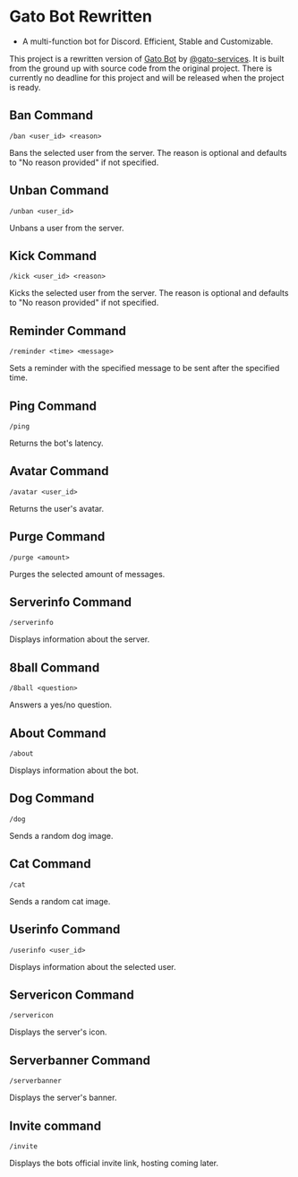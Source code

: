 # Gato Bot Rewritten
- A multi-function bot for Discord. Efficient, Stable and Customizable.

This project is a rewritten version of [Gato Bot](https://github.com/gato-services/gato-bot) by [@gato-services](https://github.com/gato-services).
It is built from the ground up with source code from the original project.
There is currently no deadline for this project and will be released when the project is ready.

## Ban Command
`/ban <user_id> <reason>`

Bans the selected user from the server. The reason is optional and defaults to "No reason provided" if not specified.

## Unban Command
`/unban <user_id>`

Unbans a user from the server.

## Kick Command
`/kick <user_id> <reason>`

Kicks the selected user from the server. The reason is optional and defaults to "No reason provided" if not specified.

## Reminder Command
`/reminder <time> <message>`

Sets a reminder with the specified message to be sent after the specified time.

## Ping Command
`/ping`

Returns the bot's latency.

## Avatar Command
`/avatar <user_id>`

Returns the user's avatar.

## Purge Command
`/purge <amount>`

Purges the selected amount of messages.

## Serverinfo Command
`/serverinfo`

Displays information about the server.

## 8ball Command
`/8ball <question>`

Answers a yes/no question.

## About Command
`/about`

Displays information about the bot.

## Dog Command
`/dog`

Sends a random dog image.

## Cat Command
`/cat`

Sends a random cat image.

## Userinfo Command
`/userinfo <user_id>`

Displays information about the selected user.

## Servericon Command
`/servericon`

Displays the server's icon.

## Serverbanner Command
`/serverbanner`

Displays the server's banner.

## Invite command
`/invite`

Displays the bots official invite link, hosting coming later.
